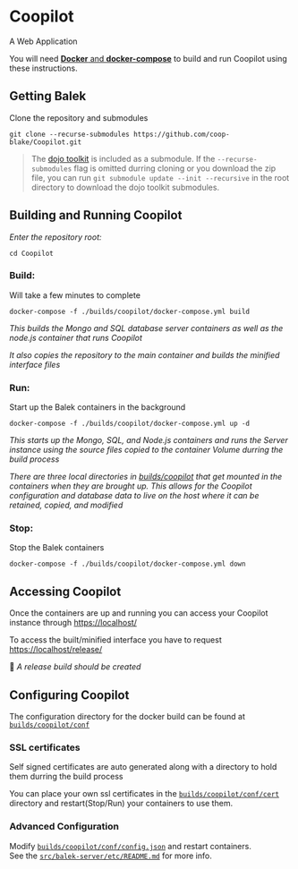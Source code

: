 # **Coopilot**
A Web Application

You will need [**Docker** and **docker-compose**](https://www.docker.com) to build and run Coopilot using these instructions.

## Getting Balek
Clone the repository and submodules

    git clone --recurse-submodules https://github.com/coop-blake/Coopilot.git  

 > The [dojo toolkit](https://dojotoolkit.org) is included as a submodule. If the `--recurse-submodules` 
 > flag is omitted durring cloning or you download the zip file, you can run `git submodule update --init --recursive` in 
 > the root directory to download the dojo toolkit submodules.

## Building and Running Coopilot

_Enter the repository root:_

    cd Coopilot

### Build:
Will take a few minutes to complete

    docker-compose -f ./builds/coopilot/docker-compose.yml build
_This builds the Mongo and SQL database server containers as well as the node.js container that runs Coopilot_

_It also copies the repository to the main container and builds the minified interface files_
### Run:
Start up the Balek containers in the background  

    docker-compose -f ./builds/coopilot/docker-compose.yml up -d
_This starts up the Mongo, SQL, and Node.js containers and runs the Server instance using the source files copied to the container Volume durring the build process_

_There are three local directories in [builds/coopilot](./builds/coopilot) that get mounted in the containers when they are brought up. This allows for the Coopilot configuration and database data to live on the host where it can be retained, copied, and modified_

### Stop:
Stop the Balek containers  

    docker-compose -f ./builds/coopilot/docker-compose.yml down



## Accessing Coopilot  

Once the containers are up and running you can access your Coopilot instance through [https://localhost/](https://localhost/)

To access the built/minified interface you have to request [https://localhost/release/](https://localhost/release/)  

📝 _A release build should be created_



## Configuring Coopilot
The configuration directory for the docker build can be found at [`builds/coopilot/conf`](builds/coopilot/conf)
### SSL certificates
Self signed certificates are auto generated along with a directory to hold them durring the build process

You can place your own ssl certificates in the [`builds/coopilot/conf/cert`](builds/coopilot/conf/cert) directory and restart(Stop/Run) your containers to use them.
### Advanced Configuration
Modify [`builds/coopilot/conf/config.json`](builds/coopilot/conf/config.json) and restart containers.  
See the [`src/balek-server/etc/README.md`](src/balek-server/etc/README.md) for more info.


